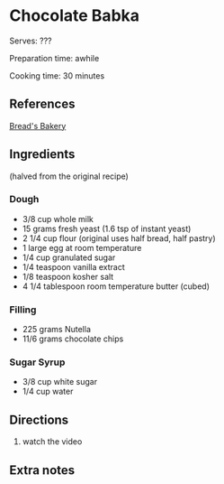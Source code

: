 # Chocolate Babka

Serves:
???

Preparation time:
awhile

Cooking time:
30 minutes

## References

[Bread's Bakery](https://www.youtube.com/watch?v=HmqHq2Nn7Hs)

## Ingredients

(halved from the original recipe)

### Dough
- 3/8 cup whole milk
- 15 grams fresh yeast (1.6 tsp of instant yeast)
- 2 1/4 cup flour (original uses half bread, half pastry)
- 1 large egg at room temperature
- 1/4 cup granulated sugar
- 1/4 teaspoon vanilla extract
- 1/8 teaspoon kosher salt
- 4 1/4 tablespoon room temperature butter (cubed)

### Filling
- 225 grams Nutella
- 11/6 grams chocolate chips

### Sugar Syrup
- 3/8 cup white sugar
- 1/4 cup water

## Directions

1. watch the video

## Extra notes

